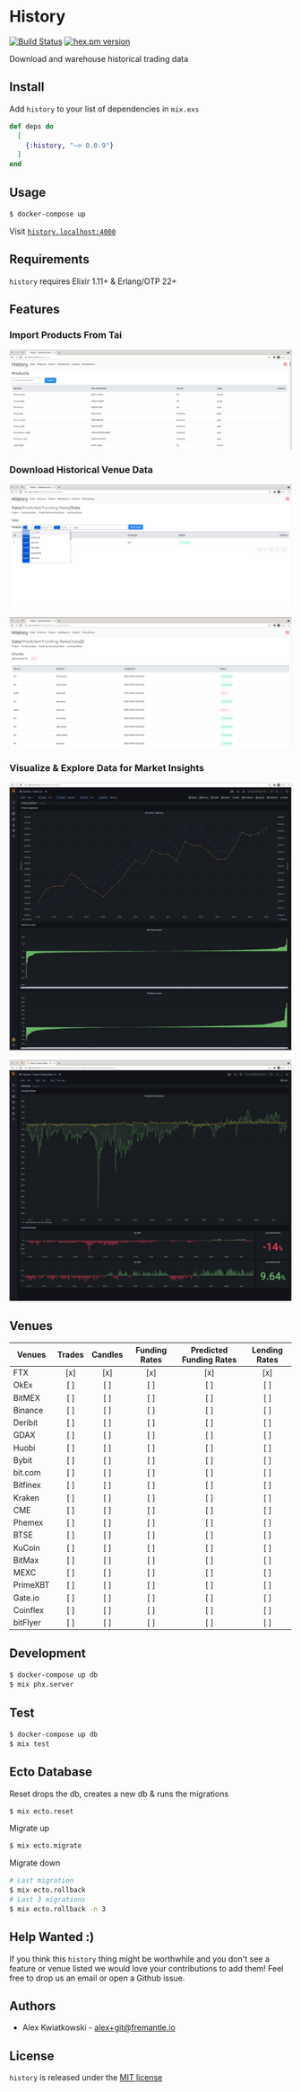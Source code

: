 # History
[![Build Status](https://github.com/fremantle-industries/history/workflows/test/badge.svg?branch=main)](https://github.com/fremantle-industries/history/actions?query=workflow%3Atest)
[![hex.pm version](https://img.shields.io/hexpm/v/history.svg?style=flat)](https://hex.pm/packages/history)

Download and warehouse historical trading data

## Install

Add `history` to your list of dependencies in `mix.exs`

```elixir
def deps do
  [
    {:history, "~> 0.0.9"}
  ]
end
```

## Usage

```bash
$ docker-compose up
```

Visit [`history.localhost:4000`](http://history.localhost:4000)

## Requirements

`history` requires Elixir 1.11+ & Erlang/OTP 22+

## Features

### Import Products From Tai

![import-tai-products](./docs/import-tai-products.png)

### Download Historical Venue Data

![filter-predicted-funding-rate-job](./docs/filter-predicted-funding-rate-job.png)

![predicted-funding-rate-download](./docs/predicted-funding-rate-download.png)

### Visualize & Explore Data for Market Insights

![home](./docs/history-home.png)

![swap-funding-rates](./docs/swap-funding-rates.png)

## Venues

| Venues   | Trades | Candles | Funding Rates | Predicted Funding Rates | Lending Rates |
| -------- | :----: | :-----: | :-----------: | :---------------------: | :-----------: |
| FTX      |  [x]   |   [x]   |      [x]      |           [x]           |      [x]      |
| OkEx     |  [ ]   |   [ ]   |      [ ]      |           [ ]           |      [ ]      |
| BitMEX   |  [ ]   |   [ ]   |      [ ]      |           [ ]           |      [ ]      |
| Binance  |  [ ]   |   [ ]   |      [ ]      |           [ ]           |      [ ]      |
| Deribit  |  [ ]   |   [ ]   |      [ ]      |           [ ]           |      [ ]      |
| GDAX     |  [ ]   |   [ ]   |      [ ]      |           [ ]           |      [ ]      |
| Huobi    |  [ ]   |   [ ]   |      [ ]      |           [ ]           |      [ ]      |
| Bybit    |  [ ]   |   [ ]   |      [ ]      |           [ ]           |      [ ]      |
| bit.com  |  [ ]   |   [ ]   |      [ ]      |           [ ]           |      [ ]      |
| Bitfinex |  [ ]   |   [ ]   |      [ ]      |           [ ]           |      [ ]      |
| Kraken   |  [ ]   |   [ ]   |      [ ]      |           [ ]           |      [ ]      |
| CME      |  [ ]   |   [ ]   |      [ ]      |           [ ]           |      [ ]      |
| Phemex   |  [ ]   |   [ ]   |      [ ]      |           [ ]           |      [ ]      |
| BTSE     |  [ ]   |   [ ]   |      [ ]      |           [ ]           |      [ ]      |
| KuCoin   |  [ ]   |   [ ]   |      [ ]      |           [ ]           |      [ ]      |
| BitMax   |  [ ]   |   [ ]   |      [ ]      |           [ ]           |      [ ]      |
| MEXC     |  [ ]   |   [ ]   |      [ ]      |           [ ]           |      [ ]      |
| PrimeXBT |  [ ]   |   [ ]   |      [ ]      |           [ ]           |      [ ]      |
| Gate.io  |  [ ]   |   [ ]   |      [ ]      |           [ ]           |      [ ]      |
| Coinflex |  [ ]   |   [ ]   |      [ ]      |           [ ]           |      [ ]      |
| bitFlyer |  [ ]   |   [ ]   |      [ ]      |           [ ]           |      [ ]      |

## Development

```bash
$ docker-compose up db
$ mix phx.server
```

## Test

```bash
$ docker-compose up db
$ mix test
```

## Ecto Database

Reset drops the db, creates a new db & runs the migrations

```bash
$ mix ecto.reset
```

Migrate up

```bash
$ mix ecto.migrate
```

Migrate down

```bash
# Last migration
$ mix ecto.rollback
# Last 3 migrations
$ mix ecto.rollback -n 3
```

## Help Wanted :)

If you think this `history` thing might be worthwhile and you don't see a feature
or venue listed we would love your contributions to add them! Feel free to
drop us an email or open a Github issue.

## Authors

- Alex Kwiatkowski - alex+git@fremantle.io

## License

`history` is released under the [MIT license](./LICENSE)
